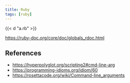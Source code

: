 ```yaml
---
title: Ruby
tags: [ruby]
---
```


{{< d "a.rb" >}}

<https://ruby-doc.org/core/doc/globals_rdoc.html>

## References

- <https://hyperpolyglot.org/scripting2#cmd-line-arg>
- <https://programming-idioms.org/idiom/60>
- <https://rosettacode.org/wiki/Command-line_arguments>
